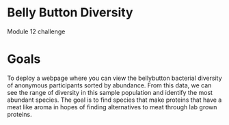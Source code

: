 # Belly Button Diversity
Module 12 challenge

# Goals
To deploy a webpage where you can view the bellybutton bacterial diversity of anonymous participants sorted by abundance. From this data, we can see the range of diversity in this sample population and identify the most abundant species. The goal is to find species that make proteins that have a meat like aroma in hopes of finding alternatives to meat through lab grown proteins.